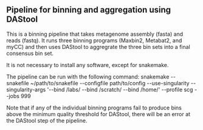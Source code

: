 ## Pipeline for binning and aggregation using DAStool

This is a binning pipeline that takes metagenome assembly (fasta) and reads (fastq). It runs three binning programs (Maxbin2, Metabat2, and myCC) and then uses DAStool to aggregrate the three bin sets into a final consensus bin set.

It is not necessary to install any software, except for snakemake.



The pipeline can be run with the following command:
snakemake --snakefile ~/path/to/snakefile --configfile path/to/config --use-singularity --singularity-args '--bind /labs/ --bind /scratch/ --bind /home/' --profile scg --jobs 999


Note that if any of the individual binning programs fail to produce bins above the minimum quality threshold for DAStool, there will be an error at the DAStool step of the pipeline.

